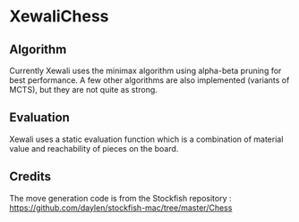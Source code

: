 # XewaliChess

## Algorithm

Currently Xewali uses the minimax algorithm using alpha-beta pruning for best performance. A few other algorithms are also implemented (variants of MCTS), but they are not quite as strong.

## Evaluation

Xewali uses a static evaluation function which is a combination of material value and reachability of pieces on the board.

## Credits

The move generation code is from the Stockfish repository : https://github.com/daylen/stockfish-mac/tree/master/Chess
